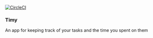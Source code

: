 [![CircleCI](https://circleci.com/gh/zetamorph/timy/tree/feature%2Fcircle-ci.svg?style=svg)](https://circleci.com/gh/zetamorph/timy/tree/feature%2Fcircle-ci)

### Timy ###
An app for keeping track of your tasks and the time you spent on them